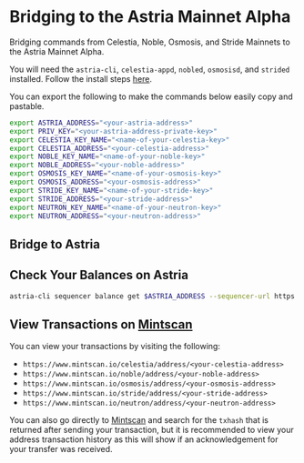 # Bridging to the Astria Mainnet Alpha

Bridging commands from Celestia, Noble, Osmosis, and Stride Mainnets to the
Astria Mainnet Alpha.

You will need the `astria-cli`, `celestia-appd`, `nobled`, `osmosisd`, and
`strided` installed. Follow the install steps
[here](../overview.md#bridging-dependencies).

You can export the following to make the commands below easily copy and
pastable.

```bash
export ASTRIA_ADDRESS="<your-astria-address>"
export PRIV_KEY="<your-astria-address-private-key>"
export CELESTIA_KEY_NAME="<name-of-your-celestia-key>"
export CELESTIA_ADDRESS="<your-celestia-address>"
export NOBLE_KEY_NAME="<name-of-your-noble-key>"
export NOBLE_ADDRESS="<your-noble-address>"
export OSMOSIS_KEY_NAME="<name-of-your-osmosis-key>"
export OSMOSIS_ADDRESS="<your-osmosis-address>"
export STRIDE_KEY_NAME="<name-of-your-stride-key>"
export STRIDE_ADDRESS="<your-stride-address>"
export NEUTRON_KEY_NAME="<name-of-your-neutron-key>"
export NEUTRON_ADDRESS="<your-neutron-address>"
```

## Bridge to Astria

<!--@include: ../../components/_bridge-to-astria-mainnet.md-->

## Check Your Balances on Astria

```bash
astria-cli sequencer balance get $ASTRIA_ADDRESS --sequencer-url https://rpc.astria.org/
```

## View Transactions on [Mintscan](https://www.mintscan.io/)

You can view your transactions by visiting the following:

- `https://www.mintscan.io/celestia/address/<your-celestia-address>`
- `https://www.mintscan.io/noble/address/<your-noble-address>`
- `https://www.mintscan.io/osmosis/address/<your-osmosis-address>`
- `https://www.mintscan.io/stride/address/<your-stride-address>`
- `https://www.mintscan.io/neutron/address/<your-neutron-address>`


You can also go directly to [Mintscan](https://www.mintscan.io/) and search for
the `txhash` that is returned after sending your transaction, but it is
recommended to view your address transaction history as this will show if an
acknowledgement for your transfer was received.
